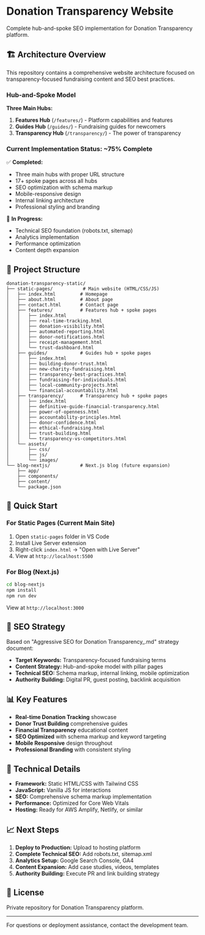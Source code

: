 # Donation Transparency Website

Complete hub-and-spoke SEO implementation for Donation Transparency platform.

## 🏗️ Architecture Overview

This repository contains a comprehensive website architecture focused on transparency-focused fundraising content and SEO best practices.

### Hub-and-Spoke Model

**Three Main Hubs:**
1. **Features Hub** (`/features/`) - Platform capabilities and features
2. **Guides Hub** (`/guides/`) - Fundraising guides for newcomers  
3. **Transparency Hub** (`/transparency/`) - The power of transparency

### Current Implementation Status: ~75% Complete

✅ **Completed:**
- Three main hubs with proper URL structure
- 17+ spoke pages across all hubs
- SEO optimization with schema markup
- Mobile-responsive design
- Internal linking architecture
- Professional styling and branding

🔄 **In Progress:**
- Technical SEO foundation (robots.txt, sitemap)
- Analytics implementation
- Performance optimization
- Content depth expansion

## 📁 Project Structure

```
donation-transparency-static/
├── static-pages/           # Main website (HTML/CSS/JS)
│   ├── index.html         # Homepage
│   ├── about.html         # About page
│   ├── contact.html       # Contact page
│   ├── features/          # Features hub + spoke pages
│   │   ├── index.html
│   │   ├── real-time-tracking.html
│   │   ├── donation-visibility.html
│   │   ├── automated-reporting.html
│   │   ├── donor-notifications.html
│   │   ├── receipt-management.html
│   │   └── trust-dashboard.html
│   ├── guides/            # Guides hub + spoke pages
│   │   ├── index.html
│   │   ├── building-donor-trust.html
│   │   ├── new-charity-fundraising.html
│   │   ├── transparency-best-practices.html
│   │   ├── fundraising-for-individuals.html
│   │   ├── local-community-projects.html
│   │   └── financial-accountability.html
│   ├── transparency/      # Transparency hub + spoke pages
│   │   ├── index.html
│   │   ├── definitive-guide-financial-transparency.html
│   │   ├── power-of-openness.html
│   │   ├── accountability-principles.html
│   │   ├── donor-confidence.html
│   │   ├── ethical-fundraising.html
│   │   ├── trust-building.html
│   │   └── transparency-vs-competitors.html
│   └── assets/
│       ├── css/
│       ├── js/
│       └── images/
└── blog-nextjs/           # Next.js blog (future expansion)
    ├── app/
    ├── components/
    ├── content/
    └── package.json
```

## 🚀 Quick Start

### For Static Pages (Current Main Site)
1. Open `static-pages` folder in VS Code
2. Install Live Server extension
3. Right-click `index.html` → "Open with Live Server"
4. View at `http://localhost:5500`

### For Blog (Next.js)
```bash
cd blog-nextjs
npm install
npm run dev
```
View at `http://localhost:3000`

## 🎯 SEO Strategy

Based on "Aggressive SEO for Donation Transparency_.md" strategy document:

- **Target Keywords:** Transparency-focused fundraising terms
- **Content Strategy:** Hub-and-spoke model with pillar pages
- **Technical SEO:** Schema markup, internal linking, mobile optimization
- **Authority Building:** Digital PR, guest posting, backlink acquisition

## 📊 Key Features

- **Real-time Donation Tracking** showcase
- **Donor Trust Building** comprehensive guides
- **Financial Transparency** educational content
- **SEO Optimized** with schema markup and keyword targeting
- **Mobile Responsive** design throughout
- **Professional Branding** with consistent styling

## 🔧 Technical Details

- **Framework:** Static HTML/CSS with Tailwind CSS
- **JavaScript:** Vanilla JS for interactions
- **SEO:** Comprehensive schema markup implementation
- **Performance:** Optimized for Core Web Vitals
- **Hosting:** Ready for AWS Amplify, Netlify, or similar

## 📈 Next Steps

1. **Deploy to Production:** Upload to hosting platform
2. **Complete Technical SEO:** Add robots.txt, sitemap.xml
3. **Analytics Setup:** Google Search Console, GA4
4. **Content Expansion:** Add case studies, videos, templates
5. **Authority Building:** Execute PR and link building strategy

## 📄 License

Private repository for Donation Transparency platform.

---

For questions or deployment assistance, contact the development team.